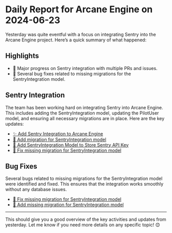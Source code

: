 # Daily Report for Arcane Engine on 2024-06-23

Yesterday was quite eventful with a focus on integrating Sentry into the Arcane Engine project. Here’s a quick summary of what happened:

## Highlights
- 🚀 Major progress on Sentry integration with multiple PRs and issues.
- 🐛 Several bug fixes related to missing migrations for the SentryIntegration model.

## Sentry Integration
The team has been working hard on integrating Sentry into Arcane Engine. This includes adding the SentryIntegration model, updating the PilotUser model, and ensuring all necessary migrations are in place. Here are the key updates:
- [✨ Add Sentry Integration to Arcane Engine](https://github.com/arc-eng/studio/pull/196)
- [🚀 Add migration for SentryIntegration model](https://github.com/arc-eng/studio/issues/195)
- [🔧 Add SentryIntegration Model to Store Sentry API Key](https://github.com/arc-eng/studio/pull/192)
- [🐛 Fix missing migration for SentryIntegration model](https://github.com/arc-eng/studio/issues/191)

## Bug Fixes
Several bugs related to missing migrations for the SentryIntegration model were identified and fixed. This ensures that the integration works smoothly without any database issues.
- [🐛 Fix missing migration for SentryIntegration model](https://github.com/arc-eng/studio/issues/188)
- [🐛 Add missing migration for SentryIntegration model](https://github.com/arc-eng/studio/issues/189)

---

This should give you a good overview of the key activities and updates from yesterday. Let me know if you need more details on any specific topic! 😊